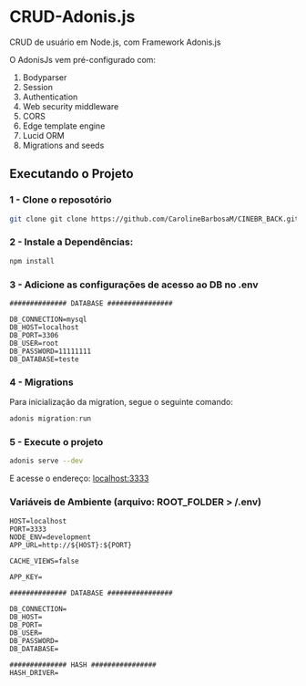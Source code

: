 # CRUD-Adonis.js
CRUD de usuário em Node.js, com Framework Adonis.js

O AdonisJs vem pré-configurado com:

1. Bodyparser
2. Session
3. Authentication
4. Web security middleware
5. CORS
6. Edge template engine
7. Lucid ORM
8. Migrations and seeds

## Executando o Projeto

### 1 - Clone o reposotório 

```bash
git clone git clone https://github.com/CarolineBarbosaM/CINEBR_BACK.git

```

### 2 - Instale a Dependências: 

```bash
npm install
```

### 3 - Adicione as configurações de acesso ao DB no .env
```
############## DATABASE ################

DB_CONNECTION=mysql
DB_HOST=localhost
DB_PORT=3306
DB_USER=root
DB_PASSWORD=11111111
DB_DATABASE=teste
```

### 4 -  Migrations

Para inicialização da migration, segue o seguinte comando:

```js
adonis migration:run
```

### 5 - Execute o projeto

```bash
adonis serve --dev
```

E acesse o endereço: [localhost:3333](http://localhost:3333/)


### Variáveis de Ambiente (arquivo: ROOT_FOLDER > /.env)

```
HOST=localhost
PORT=3333
NODE_ENV=development
APP_URL=http://${HOST}:${PORT}

CACHE_VIEWS=false

APP_KEY=

############## DATABASE ################

DB_CONNECTION=
DB_HOST=
DB_PORT=
DB_USER=
DB_PASSWORD=
DB_DATABASE=

############## HASH ################
HASH_DRIVER=

```

